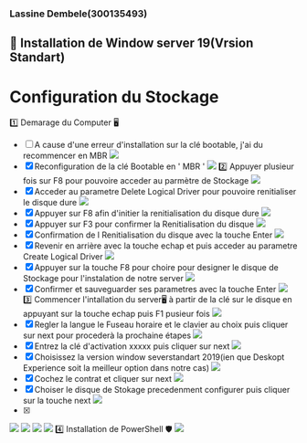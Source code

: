 ### Lassine Dembele(300135493)

## :pushpin: Installation de Window server 19(Vrsion Standart)
# Configuration du Stockage
1️⃣ Demarage du Computer 🖥️
- [ ] A cause d'une erreur d'installation sur la clé bootable, j'ai du recommencer en MBR
<img src=images/IMG_20230517_170811.jpg width='' height='' > </img>
- [X] Reconfiguration de la clé Bootable en ' MBR '
<img src=images/IMG-20230614-WA0020.jpg width='' height='' > </img>
2️⃣ Appuyer plusieur fois sur F8 pour pouvoire acceder au parmètre de Stockage
<img src=images/IMG_20230517_195730.jpg width='' height='' > </img>
- [x] Acceder au parametre Delete Logical Driver pour pouvoire renitialiser le disque dure
<img src=images/IMG_20230517_182335.jpg width='' height='' > </img>
- [x] Appuyer sur F8 afin d'initier la renitialisation du disque dure 
<img src=images/IMG_20230517_182355.jpg width='' height='' > </img>
- [x] Appuyer sur F3 pour confirmer la Renitialisation du disque
<img src=images/IMG_20230517_182410.jpg width='' height='' > </img>
- [x] Confirmation de l Renitialisation du disque avec la touche Enter
<img src=images/IMG_20230517_182448.jpg width='' height='' > </img>
- [x] Revenir en arrière avec la touche echap et puis acceder au parametre Create Logical Driver
<img src=images/IMG_20230517_182430.jpg width='' height='' > </img>
- [x] Appuyer sur la touche F8 pour choire pour designer le disque de Stockage pour l'instalation de notre server
<img src=images/IMG_20230517_182439.jpg width='' height='' > </img>
- [x] Confirmer et sauveguarder ses parametres avec la touche Enter
<img src=images/IMG_20230517_182448.jpg width='' height='' > </img>
3️⃣ Commencer l'intallation du server🖥️ à partir de la clé sur le disque en appuyant sur la touche echap puis F1 pusieur fois
<img src=images/IMG_20230517_182837.jpg width='' height='' > </img>
- [x] Regler la langue le Fuseau horaire et le clavier au choix puis cliquer sur next pour procederà la prochaine étapes
<img src=images/IMG_20230517_184323.jpg width='' height='' > </img>
- [x] Entrez la clé d'activation xxxxx puis cliquer sur next
<img src=images/IMG_20230517_184428.jpg width='' height='' > </img>
- [x] Choisissez la version window severstandart 2019(ien que Deskopt Experience soit la meilleur option dans notre cas)
<img src=images/IMG_20230517_184629.jpg width='' height='' > </img>
- [x] Cochez le contrat et cliquer sur next
<img src=images/IMG_20230517_184702.jpg width='' height='' > </img>
- [x] Choiser le disque de Stokage precedenment configurer puis cliquer sur la touche next
<img src=images/IMG_20230517_194035.jpg width='' height='' > </img>
- [x]
<img src=images/IMG_20230517_194113.jpg width='' height='' > </img>
<img src=images/IMG_20230517_195730.jpg width='' height='' > </img>
<img src=images/IMG_20230517_201505.jpg width='' height='' > </img>
<img src=images/IMG_20230517_201851.jpg width='' height='' > </img>
4️⃣ Installation de PowerShell 🛡️
<img src=images/IMG-20230524-WA0008.jpg width='' height='' > </img>
